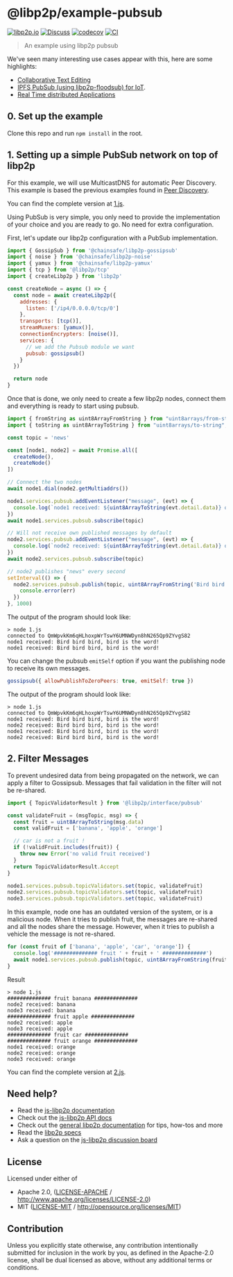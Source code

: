 # @libp2p/example-pubsub

[![libp2p.io](https://img.shields.io/badge/project-libp2p-yellow.svg?style=flat-square)](http://libp2p.io/)
[![Discuss](https://img.shields.io/discourse/https/discuss.libp2p.io/posts.svg?style=flat-square)](https://discuss.libp2p.io)
[![codecov](https://img.shields.io/codecov/c/github/libp2p/js-libp2p-examples.svg?style=flat-square)](https://codecov.io/gh/libp2p/js-libp2p-examples)
[![CI](https://img.shields.io/github/actions/workflow/status/libp2p/js-libp2p-examples/ci.yml?branch=main\&style=flat-square)](https://github.com/libp2p/js-libp2p-examples/actions/workflows/ci.yml?query=branch%3Amain)

> An example using libp2p pubsub

We've seen many interesting use cases appear with this, here are some highlights:

- [Collaborative Text Editing](https://www.youtube.com/watch?v=-kdx8rJd8rQ)
- [IPFS PubSub (using libp2p-floodsub) for IoT](https://www.youtube.com/watch?v=qLpM5pBDGiE).
- [Real Time distributed Applications](https://www.youtube.com/watch?v=vQrbxyDPSXg)

## 0. Set up the example

Clone this repo and run `npm install` in the root.

## 1. Setting up a simple PubSub network on top of libp2p

For this example, we will use MulticastDNS for automatic Peer Discovery. This
example is based the previous examples found in
[Peer Discovery](https://github.com/libp2p/js-libp2p-example-discovery-mechanisms).

You can find the complete version at [1.js](./1.js).

Using PubSub is very simple, you only need to provide the implementation of your
choice and you are ready to go. No need for extra configuration.

First, let's update our libp2p configuration with a PubSub implementation.

```JavaScript
import { GossipSub } from '@chainsafe/libp2p-gossipsub'
import { noise } from '@chainsafe/libp2p-noise'
import { yamux } from '@chainsafe/libp2p-yamux'
import { tcp } from '@libp2p/tcp'
import { createLibp2p } from 'libp2p'

const createNode = async () => {
  const node = await createLibp2p({
    addresses: {
      listen: ['/ip4/0.0.0.0/tcp/0']
    },
    transports: [tcp()],
    streamMuxers: [yamux()],
    connectionEncrypters: [noise()],
    services: {
      // we add the Pubsub module we want
      pubsub: gossipsub()
    }
  })

  return node
}
```

Once that is done, we only need to create a few libp2p nodes, connect them and
everything is ready to start using pubsub.

```JavaScript
import { fromString as uint8ArrayFromString } from "uint8arrays/from-string";
import { toString as uint8ArrayToString } from "uint8arrays/to-string";

const topic = 'news'

const [node1, node2] = await Promise.all([
  createNode(),
  createNode()
])

// Connect the two nodes
await node1.dial(node2.getMultiaddrs())

node1.services.pubsub.addEventListener("message", (evt) => {
  console.log(`node1 received: ${uint8ArrayToString(evt.detail.data)} on topic ${evt.detail.topic}`)
})
await node1.services.pubsub.subscribe(topic)

// Will not receive own published messages by default
node2.services.pubsub.addEventListener("message", (evt) => {
  console.log(`node2 received: ${uint8ArrayToString(evt.detail.data)} on topic ${evt.detail.topic}`)
})
await node2.services.pubsub.subscribe(topic)

// node2 publishes "news" every second
setInterval(() => {
  node2.services.pubsub.publish(topic, uint8ArrayFromString('Bird bird bird, bird is the word!')).catch(err => {
    console.error(err)
  })
}, 1000)
```

The output of the program should look like:

```console
> node 1.js
connected to QmWpvkKm6qHLhoxpWrTswY6UMNWDyn8hN265Qp9ZYvgS82
node1 received: Bird bird bird, bird is the word!
node1 received: Bird bird bird, bird is the word!
```

You can change the pubsub `emitSelf` option if you want the publishing node to receive its own messages.

```JavaScript
gossipsub({ allowPublishToZeroPeers: true, emitSelf: true })
```

The output of the program should look like:

```console
> node 1.js
connected to QmWpvkKm6qHLhoxpWrTswY6UMNWDyn8hN265Qp9ZYvgS82
node1 received: Bird bird bird, bird is the word!
node2 received: Bird bird bird, bird is the word!
node1 received: Bird bird bird, bird is the word!
node2 received: Bird bird bird, bird is the word!
```

## 2. Filter Messages

To prevent undesired data from being propagated on the network, we can apply a
filter to Gossipsub. Messages that fail validation in the filter will not be
re-shared.

```JavaScript
import { TopicValidatorResult } from '@libp2p/interface/pubsub'

const validateFruit = (msgTopic, msg) => {
  const fruit = uint8ArrayToString(msg.data)
  const validFruit = ['banana', 'apple', 'orange']

  // car is not a fruit !
  if (!validFruit.includes(fruit)) {
    throw new Error('no valid fruit received')
  }
  return TopicValidatorResult.Accept
}

node1.services.pubsub.topicValidators.set(topic, validateFruit)
node2.services.pubsub.topicValidators.set(topic, validateFruit)
node3.services.pubsub.topicValidators.set(topic, validateFruit)
```

In this example, node one has an outdated version of the system, or is a malicious node. When it tries to publish fruit, the messages are re-shared and all the nodes share the message. However, when it tries to publish a vehicle the message is not re-shared.

```JavaScript
for (const fruit of ['banana', 'apple', 'car', 'orange']) {
  console.log('############## fruit ' + fruit + ' ##############')
  await node1.services.pubsub.publish(topic, uint8ArrayFromString(fruit))
}
```

Result

```
> node 1.js
############## fruit banana ##############
node2 received: banana
node3 received: banana
############## fruit apple ##############
node2 received: apple
node3 received: apple
############## fruit car ##############
############## fruit orange ##############
node1 received: orange
node2 received: orange
node3 received: orange
```

You can find the complete version at [2.js](./2.js).

## Need help?

- Read the [js-libp2p documentation](https://github.com/libp2p/js-libp2p/tree/main/doc)
- Check out the [js-libp2p API docs](https://libp2p.github.io/js-libp2p/)
- Check out the [general libp2p documentation](https://docs.libp2p.io) for tips, how-tos and more
- Read the [libp2p specs](https://github.com/libp2p/specs)
- Ask a question on the [js-libp2p discussion board](https://github.com/libp2p/js-libp2p/discussions)

## License

Licensed under either of

- Apache 2.0, ([LICENSE-APACHE](LICENSE-APACHE) / <http://www.apache.org/licenses/LICENSE-2.0>)
- MIT ([LICENSE-MIT](LICENSE-MIT) / <http://opensource.org/licenses/MIT>)

## Contribution

Unless you explicitly state otherwise, any contribution intentionally submitted for inclusion in the work by you, as defined in the Apache-2.0 license, shall be dual licensed as above, without any additional terms or conditions.

